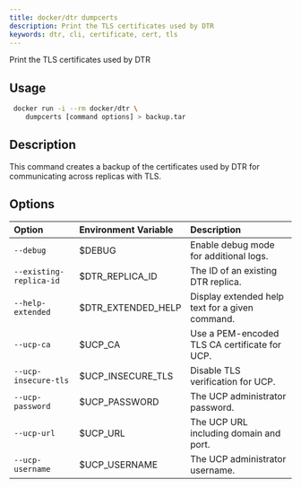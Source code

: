 ```yaml
---
title: docker/dtr dumpcerts
description: Print the TLS certificates used by DTR
keywords: dtr, cli, certificate, cert, tls
---
```

Print the TLS certificates used by DTR

## Usage

```bash
 docker run -i --rm docker/dtr \
    dumpcerts [command options] > backup.tar
```

## Description

This command creates a backup of the certificates used by DTR for communicating across replicas with TLS.

## Options

| Option                  | Environment Variable | Description                                     |
|:----------------------- |:-------------------- |:----------------------------------------------- |
| `--debug`               | $DEBUG               | Enable debug mode for additional logs.          |
| `--existing-replica-id` | $DTR_REPLICA_ID    | The ID of an existing DTR replica.              |
| `--help-extended`       | $DTR_EXTENDED_HELP | Display extended help text for a given command. |
| `--ucp-ca`              | $UCP_CA              | Use a PEM-encoded TLS CA certificate for UCP.   |
| `--ucp-insecure-tls`    | $UCP_INSECURE_TLS  | Disable TLS verification for UCP.               |
| `--ucp-password`        | $UCP_PASSWORD        | The UCP administrator password.                 |
| `--ucp-url`             | $UCP_URL             | The UCP URL including domain and port.          |
| `--ucp-username`        | $UCP_USERNAME        | The UCP administrator username.                 |